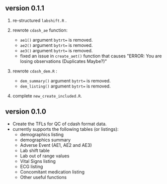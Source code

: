 version 0.1.1
-------------

1.  re-structured `labshift.R` .
2.  rewrote `cdash_ae` function:
    -   `ae1()` argument `bytrt=` is removed.
    -   `ae2()` argument `bytrt=` is removed.
    -   `ae3()` argument `bytrt=` is removed.
    -   fixed an issue in `create_aet()` function that causes "ERROR:
        You are losing observations (Duplicates Maybe?)"

3.  rewrote `cdash_dem.R` :
    -   `dem_summary()` argument `bytrt=` is removed.
    -   `dem_listing()` argument `bytrt=` is removed.

4.  complete `new_create_included.R`.

version 0.1.0
-------------

-   Create the TFLs for QC of cdash format data.
-   currently supports the following tables (or listings):
    -   demographics listing
    -   demographics summary
    -   Adverse Event (AE1, AE2 and AE3)
    -   Lab shift table
    -   Lab out of range values
    -   Vital Signs listing
    -   ECG listing
    -   Concomitant medication listing
    -   Other useful functions
